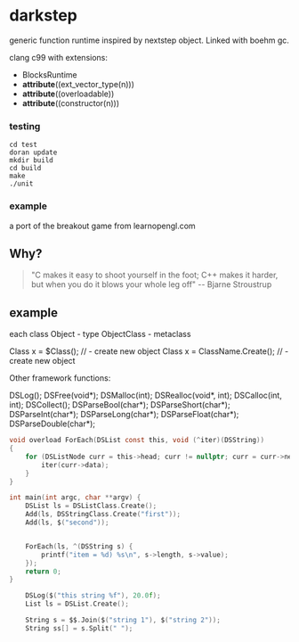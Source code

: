 # darkstep

generic function runtime inspired by nextstep object. Linked with boehm gc.

clang c99 with extensions:
* BlocksRuntime
* __attribute__((ext_vector_type(n)))
* __attribute__((overloadable))
* __attribute__((constructor(n)))


### testing

    cd test
    doran update
    mkdir build
    cd build
    make
    ./unit

### example

a port of the breakout game from learnopengl.com

## Why?
> "C makes it easy to shoot yourself in the foot; C++ makes it harder, but when you do it blows your whole leg off" -- Bjarne Stroustrup



## example
each class 
    Object - type 
    ObjectClass - metaclass

Class x = $Class();         // - create new object
Class x = ClassName.Create();   // - create new object

Other framework functions:

DSLog();
DSFree(void*);
DSMalloc(int);
DSRealloc(void*, int);
DSCalloc(int, int);
DSCollect();
DSParseBool(char*);
DSParseShort(char*);
DSParseInt(char*);
DSParseLong(char*);
DSParseFloat(char*);
DSParseDouble(char*);


```c
void overload ForEach(DSList const this, void (^iter)(DSString))
{
    for (DSListNode curr = this->head; curr != nullptr; curr = curr->next) {
        iter(curr->data);
    }
}

int main(int argc, char **argv) {
    DSList ls = DSListClass.Create();
    Add(ls, DSStringClass.Create("first"));
    Add(ls, $("second"));


    ForEach(ls, ^(DSString s) {
        printf("item = %d) %s\n", s->length, s->value);
    });
    return 0;
}

    DSLog($("this string %f"), 20.0f);
    List ls = DSList.Create();

    String s = $$.Join($("string 1"), $("string 2"));
    String ss[] = s.Split(" ");


```


